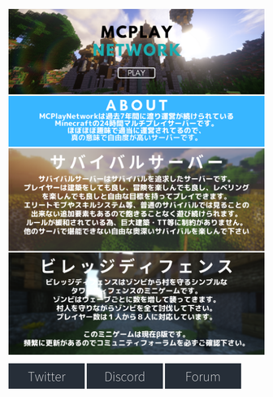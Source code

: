 [![minecraftjp_1](https://raw.githubusercontent.com/GravittoGroup/MCPlayNetwork-JapanMinecraftServers/master/minecraftjp_1.png)](https://www.mcplay.biz/)
![minecraftjp_2](https://raw.githubusercontent.com/GravittoGroup/MCPlayNetwork-JapanMinecraftServers/master/minecraftjp_2.png)
![minecraftjp_3](https://raw.githubusercontent.com/GravittoGroup/MCPlayNetwork-JapanMinecraftServers/master/minecraftjp_3.png)
![minecraftjp_4](https://raw.githubusercontent.com/GravittoGroup/MCPlayNetwork-JapanMinecraftServers/master/minecraftjp_4.png)

[![minecraftjp_twitter](https://raw.githubusercontent.com/GravittoGroup/MCPlayNetwork-JapanMinecraftServers/master/minecraftjp_twitter.png)](https://twitter.com/MCPlayNetwork)
[![minecraftjp_discord](https://raw.githubusercontent.com/GravittoGroup/MCPlayNetwork-JapanMinecraftServers/master/minecraftjp_discord.png)](https://discord.gg/gNg4qgx)
[![minecraftjp_community](https://raw.githubusercontent.com/GravittoGroup/MCPlayNetwork-JapanMinecraftServers/master/minecraftjp_community.png)](https://community.mcplay.biz/)
